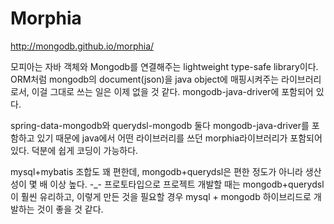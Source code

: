 # Morphia

<http://mongodb.github.io/morphia/>

모피아는 자바 객체와 Mongodb를 연결해주는 lightweight type-safe library이다.
ORM처럼 mongodb의 document(json)을 java object에 매핑시켜주는 라이브러리로서, 이걸 그대로 쓰는 일은 이제 없을 것 같다. mongodb-java-driver에 포함되어 있다.

spring-data-mongodb와 querydsl-mongodb 둘다 mongodb-java-driver를 포함하고 있기 때문에 java에서 어떤 라이브러리를 쓰던 morphia라이브러리가 포함되어 있다. 덕분에 쉽게 코딩이 가능하다.

mysql+mybatis 조합도 꽤 편한데, mongodb+querydsl은 편한 정도가 아니라 생산성이 몇 배 이상 높다. -_-
프로토타입으로 프로젝트 개발할 때는 mongodb+querydsl이 훨씬 유리하고, 이렇게 만든 것을 필요할 경우 mysql + mongodb 하이브리드로 개발하는 것이 좋을 것 같다.
